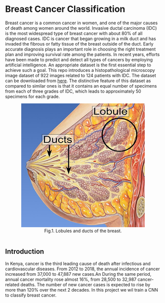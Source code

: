 # Breast Cancer Classification  
Breast cancer is a common cancer in women, and one of the major causes of death among women around the world. 
Invasive ductal carcinoma (IDC) is the most widespread type of breast cancer with about 80% of all diagnosed cases. 
IDC is cancer that began growing in a milk duct and has invaded the fibrous or fatty tissue of the breast outside of the duct. 
Early accurate diagnosis plays an important role in choosing the right treatment plan and improving survival rate among the patients. 
In recent years, efforts have been made to predict and detect all types of cancers by employing artificial intelligence. 
An appropriate dataset is the first essential step to achieve such a goal. 
This repo introduces a histopathological microscopy image dataset of 922 images related to 124 patients with IDC. 
The dataset can be downloaded from [here](https://drive.google.com/file/d/1gfjK-_nLN5PnSb-UWKkWUJpIQxhJGSJQ/view?usp=sharing). 
The distinctive feature of this dataset as compared to similar ones is that it contains an 
equal number of specimens from each of three grades of IDC, which leads to approximately 50 specimens for each grade.  

<div align='center'><fig><img src="output/png/lobules_and_ducts_of_the_breast.jpg"  width="400" height="400""><figcaption> Fig.1. Lobules and ducts of the breast. </figcaption></div>
<br>

## Introduction  
In Kenya, cancer is the third leading cause of death after infectious and cardiovascular diseases. 
From 2012 to 2018, the annual incidence of cancer increased from 37,000 to 47,887 new cases.An
During the same period, annual cancer mortality rose almost 16%, from 28,500 to 32,987 cancer-related deaths. 
The number of new cancer cases is expected to rise by more than 120% over the next 2 decades.
In this project we wil train a CNN to classify breast cancer.